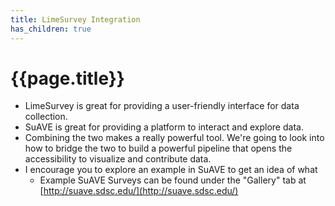 ```yaml
---
title: LimeSurvey Integration
has_children: true
---
```


# {{page.title}}

- LimeSurvey is great for providing a user-friendly interface for data collection.
- SuAVE is great for providing a platform to interact and explore data.
- Combining the two makes a really powerful tool. We're going to look into how to bridge the two to build a powerful pipeline that opens the accessibility to visualize and contribute data.
- I encourage you to explore an example in SuAVE to get an idea of what
  - Example SuAVE Surveys can be found under the "Gallery" tab at [http://suave.sdsc.edu/](http://suave.sdsc.edu/)

